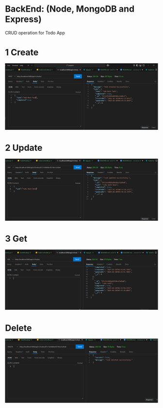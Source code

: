 # BackEnd: (Node, MongoDB and Express)

CRUD operation for Todo App

# 1 Create
![alt text](image.png)

# 2 Update
![alt text](image-2.png)
# 3 Get
![alt text](image-1.png)
# Delete
![alt text](image-3.png)